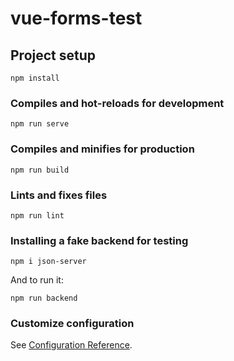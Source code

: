 # vue-forms-test

## Project setup
```
npm install
```

### Compiles and hot-reloads for development
```
npm run serve
```

### Compiles and minifies for production
```
npm run build
```

### Lints and fixes files
```
npm run lint
```

### Installing a fake backend for testing
```
npm i json-server
```
And to run it:
```
npm run backend
```

### Customize configuration
See [Configuration Reference](https://cli.vuejs.org/config/).
